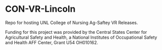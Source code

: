 # CON-VR-Lincoln
Repo for hosting UNL College of Nursing Ag-Saftey VR Releases.

Funding for this project was provided by the Central States Center for Agricultural Safety and Health, 
a National Institutes of Occupational Safety and Health AFF Center, Grant U54 OH010162.
